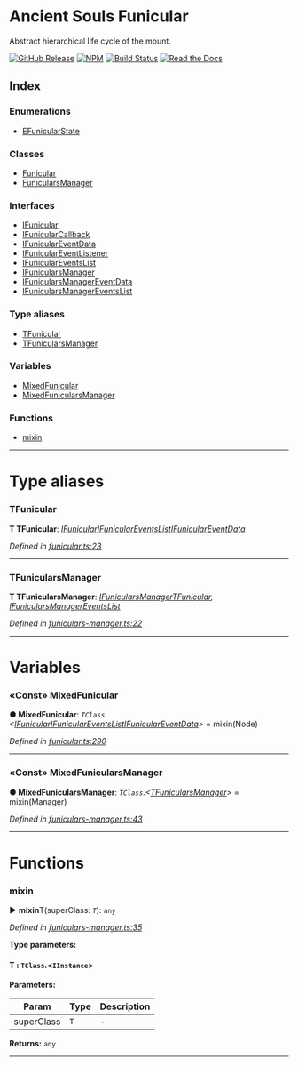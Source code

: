 
# Ancient Souls Funicular

Abstract hierarchical life cycle of the mount.

[![GitHub Release](https://img.shields.io/github/release/AncientSouls/Funicular.svg)](https://github.com/AncientSouls/Funicular/releases)
[![NPM](https://img.shields.io/npm/v/ancient-funicular.svg)](https://www.npmjs.com/package/ancient-funicular)
[![Build Status](https://travis-ci.org/AncientSouls/Funicular.svg?branch=master)](https://travis-ci.org/AncientSouls/Funicular)
[![Read the Docs](https://img.shields.io/readthedocs/pip.svg)](https://ancientsouls.github.io/)


## Index

### Enumerations

* [EFunicularState](enums/efunicularstate.md)


### Classes

* [Funicular](classes/funicular.md)
* [FunicularsManager](classes/funicularsmanager.md)


### Interfaces

* [IFunicular](interfaces/ifunicular.md)
* [IFunicularCallback](interfaces/ifunicularcallback.md)
* [IFunicularEventData](interfaces/ifuniculareventdata.md)
* [IFunicularEventListener](interfaces/ifuniculareventlistener.md)
* [IFunicularEventsList](interfaces/ifuniculareventslist.md)
* [IFunicularsManager](interfaces/ifunicularsmanager.md)
* [IFunicularsManagerEventData](interfaces/ifunicularsmanagereventdata.md)
* [IFunicularsManagerEventsList](interfaces/ifunicularsmanagereventslist.md)


### Type aliases

* [TFunicular](#tfunicular)
* [TFunicularsManager](#tfunicularsmanager)


### Variables

* [MixedFunicular](#mixedfunicular)
* [MixedFunicularsManager](#mixedfunicularsmanager)


### Functions

* [mixin](#mixin)



---
# Type aliases
<a id="tfunicular"></a>

###  TFunicular

**Τ TFunicular**:  *[IFunicular](interfaces/ifunicular.md)[IFunicularEventsList](interfaces/ifuniculareventslist.md)[IFunicularEventData](interfaces/ifuniculareventdata.md)* 

*Defined in [funicular.ts:23](https://github.com/AncientSouls/Funicular/blob/5a13c99/src/lib/funicular.ts#L23)*





___

<a id="tfunicularsmanager"></a>

###  TFunicularsManager

**Τ TFunicularsManager**:  *[IFunicularsManager](interfaces/ifunicularsmanager.md)[TFunicular](#tfunicular), [IFunicularsManagerEventsList](interfaces/ifunicularsmanagereventslist.md)* 

*Defined in [funiculars-manager.ts:22](https://github.com/AncientSouls/Funicular/blob/5a13c99/src/lib/funiculars-manager.ts#L22)*





___


# Variables
<a id="mixedfunicular"></a>

### «Const» MixedFunicular

**●  MixedFunicular**:  *`TClass`.<[IFunicular](interfaces/ifunicular.md)[IFunicularEventsList](interfaces/ifuniculareventslist.md)[IFunicularEventData](interfaces/ifuniculareventdata.md)>*  =  mixin(Node)

*Defined in [funicular.ts:290](https://github.com/AncientSouls/Funicular/blob/5a13c99/src/lib/funicular.ts#L290)*





___

<a id="mixedfunicularsmanager"></a>

### «Const» MixedFunicularsManager

**●  MixedFunicularsManager**:  *`TClass`.<[TFunicularsManager](#tfunicularsmanager)>*  =  mixin(Manager)

*Defined in [funiculars-manager.ts:43](https://github.com/AncientSouls/Funicular/blob/5a13c99/src/lib/funiculars-manager.ts#L43)*





___


# Functions
<a id="mixin"></a>

###  mixin

► **mixin**T(superClass: *`T`*): `any`



*Defined in [funiculars-manager.ts:35](https://github.com/AncientSouls/Funicular/blob/5a13c99/src/lib/funiculars-manager.ts#L35)*



**Type parameters:**

#### T :  `TClass`.<`IInstance`>
**Parameters:**

| Param | Type | Description |
| ------ | ------ | ------ |
| superClass | `T`   |  - |





**Returns:** `any`





___


